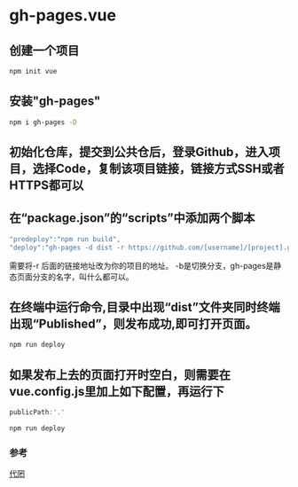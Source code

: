 # gh-pages.vue

## 创建一个项目
```sh
npm init vue
```
## 安装"gh-pages"
```sh
npm i gh-pages -D
```
## 初始化仓库，提交到公共仓后，登录Github，进入项目，选择Code，复制该项目链接，链接方式SSH或者HTTPS都可以
## 在“package.json”的“scripts”中添加两个脚本
```javascript
"predeploy":"npm run build",
"deploy":"gh-pages -d dist -r https://github.com/[username]/[project].git -b gh-pages"
```
需要将-r 后面的链接地址改为你的项目的地址。
-b是切换分支，gh-pages是静态页面分支的名字，叫什么都可以。
## 在终端中运行命令,目录中出现“dist”文件夹同时终端出现“Published”，则发布成功,即可打开页面。
```sh
npm run deploy
```
## 如果发布上去的页面打开时空白，则需要在vue.config.js里加上如下配置，再运行下
```javascript
publicPath:'.'
```
```sh
npm run deploy
```

### 参考
[代罔](https://juejin.cn/post/7081150936445354014)
